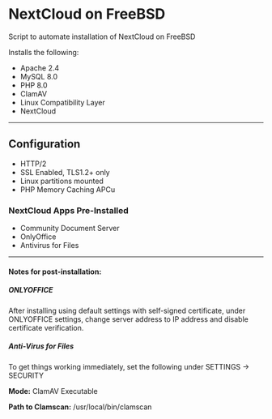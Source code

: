 # NextCloud on FreeBSD
Script to automate installation of NextCloud on FreeBSD

Installs the following:

* Apache 2.4
* MySQL 8.0
* PHP 8.0
* ClamAV
* Linux Compatibility Layer
* NextCloud

------------

## Configuration

* HTTP/2
* SSL Enabled, TLS1.2+ only
* Linux partitions mounted
* PHP Memory Caching APCu

### NextCloud Apps Pre-Installed

* Community Document Server
* OnlyOffice
* Antivirus for Files

------------

#### Notes for post-installation:

##### ONLYOFFICE

After installing using default settings with self-signed certificate, under ONLYOFFICE settings, change server address to IP address and disable certificate verification.

##### Anti-Virus for Files

To get things working immediately, set the following under SETTINGS -> SECURITY

**Mode:** ClamAV Executable

**Path to Clamscan:** /usr/local/bin/clamscan

